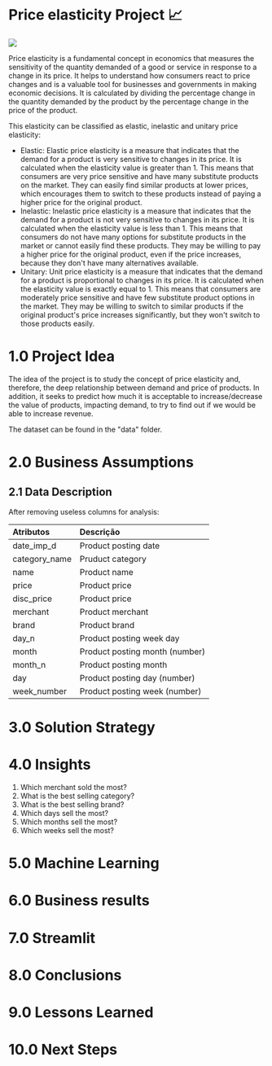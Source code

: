 # Price elasticity Project 📈

![](imgs/elastic.avif)

Price elasticity is a fundamental concept in economics that measures the sensitivity of the quantity demanded of a good or service in response to a change in its price. It helps to understand how consumers react to price changes and is a valuable tool for businesses and governments in making economic decisions. It is calculated by dividing the percentage change in the quantity demanded by the product by the percentage change in the price of the product.

This elasticity can be classified as elastic, inelastic and unitary price elasticity:
- Elastic: Elastic price elasticity is a measure that indicates that the demand for a product is very sensitive to changes in its price. It is calculated when the elasticity value is greater than 1. This means that consumers are very price sensitive and have many substitute products on the market. They can easily find similar products at lower prices, which encourages them to switch to these products instead of paying a higher price for the original product.
- Inelastic: Inelastic price elasticity is a measure that indicates that the demand for a product is not very sensitive to changes in its price. It is calculated when the elasticity value is less than 1. This means that consumers do not have many options for substitute products in the market or cannot easily find these products. They may be willing to pay a higher price for the original product, even if the price increases, because they don't have many alternatives available.
- Unitary: Unit price elasticity is a measure that indicates that the demand for a product is proportional to changes in its price. It is calculated when the elasticity value is exactly equal to 1. This means that consumers are moderately price sensitive and have few substitute product options in the market. They may be willing to switch to similar products if the original product's price increases significantly, but they won't switch to those products easily.

# 1.0 Project Idea

The idea of ​​the project is to study the concept of price elasticity and, therefore, the deep relationship between demand and price of products. In addition, it seeks to predict how much it is acceptable to increase/decrease the value of products, impacting demand, to try to find out if we would be able to increase revenue.

The dataset can be found in the "data" folder.

# 2.0 Business Assumptions

## 2.1 Data Description

After removing useless columns for analysis:

| Atributos                          | Descrição                                                                                                                                             |
| :-------------------------------- | :---------------------------------------------------------------------------------------------------------------------------------------------------- |
| date_imp_d | Product posting date  |
| category_name | Pruduct category |
| name | Product name |
| price | Product price |
| disc_price | Product price |
| merchant | Product merchant |
| brand | Product brand |
| day_n | Product posting week day |
| month | Product posting month (number) |
| month_n | Product posting month |
| day | Product posting day (number) |
| week_number | Product posting week (number) |

# 3.0 Solution Strategy

# 4.0 Insights

1. Which merchant sold the most?
2. What is the best selling category?
3. What is the best selling brand?
4. Which days sell the most?
5. Which months sell the most?
6. Which weeks sell the most?

# 5.0 Machine Learning

# 6.0 Business results

# 7.0 Streamlit

# 8.0 Conclusions

# 9.0 Lessons Learned

# 10.0 Next Steps
